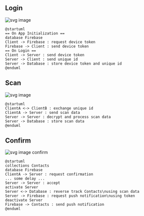 ## Login

![svg image](./res/Sequence-charts/login.svg)

```plantuml
@startuml
== On App Initialization ==
database Firebase
Client -> Firebase : request device token
Firebase -> Client : send device token
== On Login ==
Client -> Server : send device token
Server -> Client : send unique id
Server -> Database : store device token and unique id
@enduml
```

## Scan

![svg image](./res/Sequence-charts/scan.svg)

```plantuml
@startuml
ClientA <-> ClientB : exchange unique id
ClientA -> Server : send scan data
Server -> Server : decrypt and process scan data
Server -> Database : store scan data
@enduml
```

## Confirm

![svg image confirm](./res/Sequence-charts/confirm.svg)

```plantuml
@startuml
collections Contacts
database Firebase
ClientA -> Server : request confirmation
... some delay ...
Server -> Server : accept
activate Server
Server <-> Database : reverse track Contacts\nusing scan data
Server -> Firebase : request push notification\nusing token
deactivate Server
Firebase -> Contacts : send push notification
@enduml
```